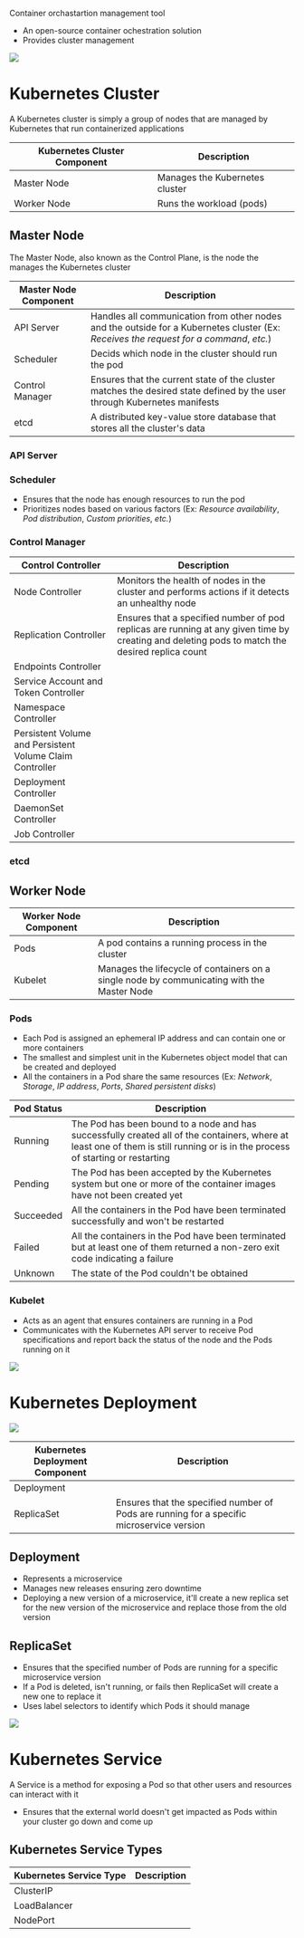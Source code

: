 Container orchastartion management tool

* An open-source container ochestration solution
* Provides cluster management

![](https://github.com/JonmarCorpuz/SecondBrain/blob/main/Assets/Whitespace.png)

# Kubernetes Cluster

A Kubernetes cluster is simply a group of nodes that are managed by Kubernetes that run containerized applications

| Kubernetes Cluster Component | Description |
| --- | --- |
| Master Node | Manages the Kubernetes cluster |
| Worker Node | Runs the workload (pods) |

## Master Node

The Master Node, also known as the Control Plane, is the node the manages the Kubernetes cluster

| Master Node Component | Description |
| --- | --- |
| API Server | Handles all communication from other nodes and the outside for a Kubernetes cluster (Ex: *Receives the request for a command*, *etc.*) |
| Scheduler | Decids which node in the cluster should run the pod |
| Control Manager | Ensures that the current state of the cluster matches the desired state defined by the user through Kubernetes manifests |
| etcd | A distributed key-value store database that stores all the cluster's data |

### API Server

### Scheduler

* Ensures that the node has enough resources to run the pod
* Prioritizes nodes based on various factors (Ex: *Resource availability*, *Pod distribution*, *Custom priorities*, *etc.*)

### Control Manager 

| Control Controller | Description |
| --- | --- |
| Node Controller | Monitors the health of nodes in the cluster and performs actions if it detects an unhealthy node |
| Replication Controller | Ensures that a specified number of pod replicas are running at any given time by creating and deleting pods to match the desired replica count |
| Endpoints Controller |  |
| Service Account and Token Controller |  |
| Namespace Controller |  |
| Persistent Volume and Persistent Volume Claim Controller | |
| Deployment Controller | |
| DaemonSet Controller | |
| Job Controller | |

### etcd

## Worker Node

| Worker Node Component | Description |
| --- | --- |
| Pods | A pod contains a running process in the cluster |
| Kubelet | Manages the lifecycle of containers on a single node by communicating with the Master Node |

### Pods

* Each Pod is assigned an ephemeral IP address and can contain one or more containers 
* The smallest and simplest unit in the Kubernetes object model that can be created and deployed
* All the containers in a Pod share the same resources (Ex: *Network*, *Storage*, *IP address*, *Ports*, *Shared persistent disks*)

| Pod Status | Description |
| --- | --- |
| Running | The Pod has been bound to a node and has successfully created all of the containers, where at least one of them is still running or is in the process of starting or restarting |
| Pending | The Pod has been accepted by the Kubernetes system but one or more of the container images have not been created yet |
| Succeeded | All the containers in the Pod have been terminated successfully and won't be restarted |
| Failed | All the containers in the Pod have been terminated but at least one of them returned a non-zero exit code indicating a failure |
| Unknown | The state of the Pod couldn't be obtained |

### Kubelet

* Acts as an agent that ensures containers are running in a Pod
* Communicates with the Kubernetes API server to receive Pod specifications and report back the status of the node and the Pods running on it

![](https://github.com/JonmarCorpuz/SecondBrain/blob/main/Assets/Whitespace.png)

# Kubernetes Deployment

![](https://github.com/JonmarCorpuz/SecondBrain/blob/main/Assets/bhlfbhfblkbsbbsdfsfbdsbfbdsf.png)

| Kubernetes Deployment Component | Description |
| --- | --- |
| Deployment | |
| ReplicaSet | Ensures that the specified number of Pods are running for a specific microservice version |

## Deployment 

* Represents a microservice
* Manages new releases ensuring zero downtime
* Deploying a new version of a microservice, it'll create a new replica set for the new version of the microservice and replace those from the old version

## ReplicaSet

* Ensures that the specified number of Pods are running for a specific microservice version
* If a Pod is deleted, isn't running, or fails then ReplicaSet will create a new one to replace it
* Uses label selectors to identify which Pods it should manage

![](https://github.com/JonmarCorpuz/SecondBrain/blob/main/Assets/Whitespace.png)

# Kubernetes Service

A Service is a method for exposing a Pod so that other users and resources can interact with it

* Ensures that the external world doesn't get impacted as Pods within your cluster go down and come up

## Kubernetes Service Types

| Kubernetes Service Type | Description |
| --- | --- |
| ClusterIP | |
| LoadBalancer | |
| NodePort | |
